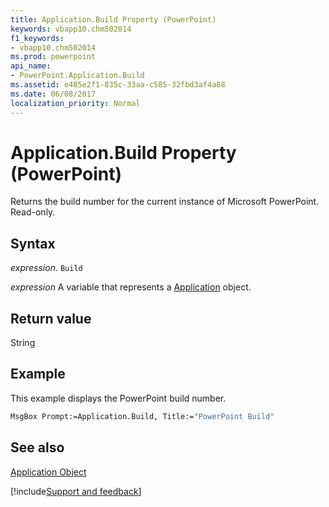```yaml
---
title: Application.Build Property (PowerPoint)
keywords: vbapp10.chm502014
f1_keywords:
- vbapp10.chm502014
ms.prod: powerpoint
api_name:
- PowerPoint.Application.Build
ms.assetid: e485e2f1-835c-33aa-c585-32fbd3af4a88
ms.date: 06/08/2017
localization_priority: Normal
---
```



# Application.Build Property (PowerPoint)

Returns the build number for the current instance of Microsoft PowerPoint. Read-only.


## Syntax

 _expression_. `Build`

_expression_ A variable that represents a [Application](./PowerPoint.Application.md) object.


## Return value

String


## Example

This example displays the PowerPoint build number.


```vb
MsgBox Prompt:=Application.Build, Title:="PowerPoint Build"
```


## See also


[Application Object](PowerPoint.Application.md)

[!include[Support and feedback](~/includes/feedback-boilerplate.md)]